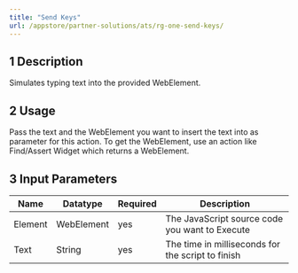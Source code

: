 ```yaml
---
title: "Send Keys"
url: /appstore/partner-solutions/ats/rg-one-send-keys/
---
```


## 1 Description

Simulates typing text into the provided WebElement.

## 2 Usage

Pass the text and the WebElement you want to insert the text into as parameter for this action. To get the WebElement, use an action like Find/Assert Widget which returns a WebElement.

## 3 Input Parameters

Name | Datatype | Required | Description
---- | -------- | ------- |---------------
Element | WebElement | yes | The JavaScript source code you want to Execute
Text | String | yes | The time in milliseconds for the script to finish
